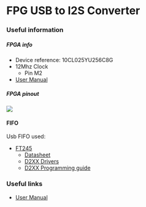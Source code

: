 # FPG USB to I2S Converter

### Useful information

##### FPGA info

* Device reference: 10CL025YU256C8G
* 12Mhz Clock
  * Pin M2
* [User Manual](http://www.trenz-electronic.de/fileadmin/docs/Trenz_Electronic/Modules_and_Module_Carriers/2.5x6.15/TEI0003/REV02/Documents/CYC1000%20User%20Guide.pdf)

##### FPGA pinout



![](https://cdn-ak.f.st-hatena.com/images/fotolife/p/pfpfdev/20200407/20200407192121.png)

#### FIFO

Usb FIFO used:

* [FT245](https://www.ftdichip.com/Products/ICs/FT245R.htm)
  * [Datasheet](https://www.ftdichip.com/Support/Documents/DataSheets/ICs/DS_FT245R.pdf)
  * [D2XX Drivers](https://www.ftdichip.com/Drivers/D2XX.htm)
  * [D2XX Programming guide](https://www.ftdichip.com/Support/Documents/ProgramGuides/D2XX_Programmer's_Guide(FT_000071).pdf)

### Useful links

* [User Manual](http://www.trenz-electronic.de/fileadmin/docs/Trenz_Electronic/Modules_and_Module_Carriers/2.5x6.15/TEI0003/REV02/Documents/CYC1000%20User%20Guide.pdf)

